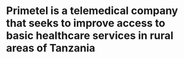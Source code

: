 # Primetel is a telemedical company that seeks to improve access to basic healthcare services in rural areas of Tanzania